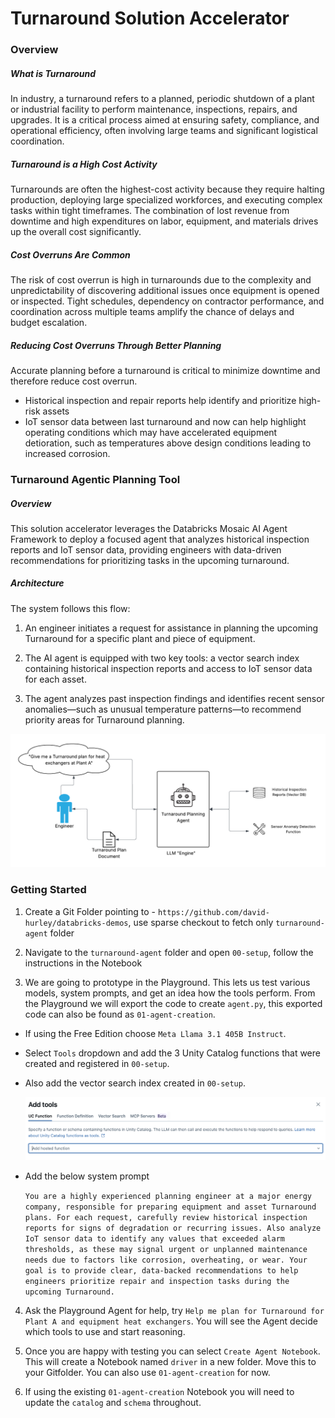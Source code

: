 # Turnaround Solution Accelerator

### Overview

##### What is Turnaround
In industry, a turnaround refers to a planned, periodic shutdown of a plant or industrial facility to perform maintenance, inspections, repairs, and upgrades. It is a critical process aimed at ensuring safety, compliance, and operational efficiency, often involving large teams and significant logistical coordination.

##### Turnaround is a High Cost Activity
Turnarounds are often the highest-cost activity because they require halting production, deploying large specialized workforces, and executing complex tasks within tight timeframes. The combination of lost revenue from downtime and high expenditures on labor, equipment, and materials drives up the overall cost significantly.


##### Cost Overruns Are Common
The risk of cost overrun is high in turnarounds due to the complexity and unpredictability of discovering additional issues once equipment is opened or inspected. Tight schedules, dependency on contractor performance, and coordination across multiple teams amplify the chance of delays and budget escalation.

##### Reducing Cost Overruns Through Better Planning
Accurate planning before a turnaround is critical to minimize downtime and therefore reduce cost overrun. 
- Historical inspection and repair reports help identify and prioritize high-risk assets
- IoT sensor data between last turnaround and now can help highlight operating conditions which may have accelerated equipment detioration, such as temperatures above design conditions leading to increased corrosion. 


### Turnaround Agentic Planning Tool

##### Overview
This solution accelerator leverages the Databricks Mosaic AI Agent Framework to deploy a focused agent that analyzes historical inspection reports and IoT sensor data, providing engineers with data-driven recommendations for prioritizing tasks in the upcoming turnaround.

##### Architecture
The system follows this flow:
1. An engineer initiates a request for assistance in planning the upcoming Turnaround for a specific plant and piece of equipment. 

2. The AI agent is equipped with two key tools: a vector search index containing historical inspection reports and access to IoT sensor data for each asset. 

3. The agent analyzes past inspection findings and identifies recent sensor anomalies—such as unusual temperature patterns—to recommend priority areas for Turnaround planning.

![Turnaround Solution Accelerator Architecture](./artifacts/architecture_diagram.png)

### Getting Started
1. Create a Git Folder pointing to - `https://github.com/david-hurley/databricks-demos`, use sparse checkout to fetch only `turnaround-agent` folder

2. Navigate to the `turnaround-agent` folder and open `00-setup`, follow the instructions in the Notebook

3. We are going to prototype in the Playground. This lets us test various models, system prompts, and get an idea how the tools perform. From the Playground we will export the code to create `agent.py`, this exported code can also be found as `01-agent-creation`. 

- If using the Free Edition choose `Meta Llama 3.1 405B Instruct`. 
- Select `Tools` dropdown and add the 3 Unity Catalog functions that were created and registered in `00-setup`. 
- Also add the vector search index created in `00-setup`. 

  ![Tool Selection Playground](./artifacts/tool_addition_playground.png)

- Add the below system prompt

  ```You are a highly experienced planning engineer at a major energy company, responsible for preparing equipment and asset Turnaround plans. For each request, carefully review historical inspection reports for signs of degradation or recurring issues. Also analyze IoT sensor data to identify any values that exceeded alarm thresholds, as these may signal urgent or unplanned maintenance needs due to factors like corrosion, overheating, or wear. Your goal is to provide clear, data-backed recommendations to help engineers prioritize repair and inspection tasks during the upcoming Turnaround.```

4. Ask the Playground Agent for help, try `Help me plan for Turnaround for Plant A and equipment heat exchangers`. You will see the Agent decide which tools to use and start reasoning. 

5. Once you are happy with testing you can select `Create Agent Notebook`. This will create a Notebook named `driver` in a new folder. Move this to your Gitfolder. You can also use `01-agent-creation` for now.

6. If using the existing `01-agent-creation` Notebook you will need to update the `catalog` and `schema` throughout.
